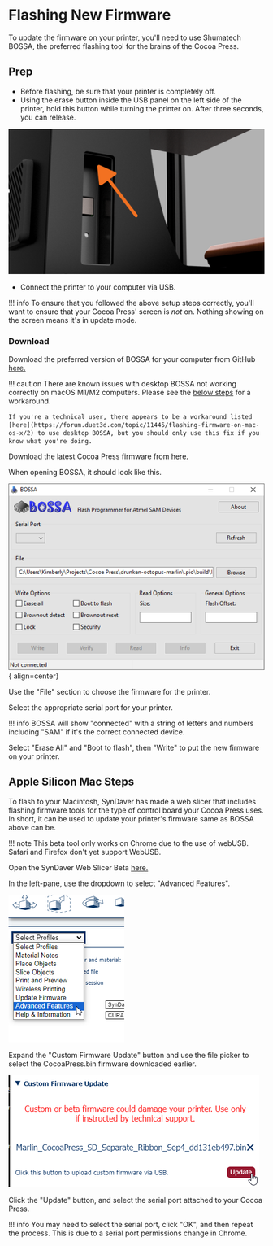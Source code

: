 # Flashing New Firmware

To update the firmware on your printer, you'll need to use Shumatech BOSSA, the preferred flashing tool for the brains of the Cocoa Press.

## Prep

- Before flashing, be sure that your printer is completely off.
- Using the erase button inside the USB panel on the left side of the printer, hold this button while turning the printer on.  After three seconds, you can release.

![](../img/flashing_firmware/button_location.png)

- Connect the printer to your computer via USB.

!!! info
    To ensure that you followed the above setup steps correctly, you'll want to ensure that your Cocoa Press' screen is *not* on.  Nothing showing on the screen means it's in update mode.

### Download

Download the preferred version of BOSSA for your computer from GitHub [here.](https://github.com/shumatech/BOSSA/releases)

!!! caution
    There are known issues with desktop BOSSA not working correctly on macOS M1/M2 computers.  Please see the [below steps](#apple-silicon-mac-steps) for a workaround.

    If you're a technical user, there appears to be a workaround listed [here](https://forum.duet3d.com/topic/11445/flashing-firmware-on-mac-os-x/2) to use desktop BOSSA, but you should only use this fix if you know what you're doing.

Download the latest Cocoa Press firmware from [here.](#) <!-- TODO ADD FIRMWARE LINK -->

When opening BOSSA, it should look like this.  

![](../img/flashing_firmware/bossa_1.png){ align=center}

Use the "File" section to choose the firmware for the printer.  

Select the appropriate serial port for your printer.  

!!! info
    BOSSA will show "connected" with a string of letters and numbers including "SAM" if it's the correct connected device.  

Select "Erase All" and "Boot to flash", then "Write" to put the new firmware on your printer.

## Apple Silicon Mac Steps

To flash to your Macintosh, SynDaver has made a web slicer that includes flashing firmware tools for the type of control board your Cocoa Press uses.  In short, it can be used to update your printer's firmware same as BOSSA above can be.

!!! note
    This beta tool only works on Chrome due to the use of webUSB.  Safari and Firefox don't yet support WebUSB.

Open the SynDaver Web Slicer Beta [here.](https://syndaverco.github.io/slicer-beta/)

In the left-pane, use the dropdown to select "Advanced Features".

![](../img/flashing_firmware/syndaverflash-menu.png)

Expand the "Custom Firmware Update" button and use the file picker to select the CocoaPress.bin firmware downloaded earlier.

![](../img/flashing_firmware/syndaverflash_selectfile.png)

Click the "Update" button, and select the serial port attached to your Cocoa Press.

!!! info
    You may need to select the serial port, click "OK", and then repeat the process.  This is due to a serial port permissions change in Chrome.
